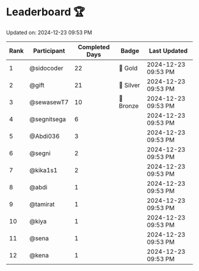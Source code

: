 # Leaderboard 🏆

Updated on: 2024-12-23 09:53 PM

| Rank | Participant       | Completed Days | Badge      | Last Updated         |
|------|-------------------|----------------|------------|----------------------|
| 1    | @sidocoder        | 22             | 🏅 Gold     | 2024-12-23 09:53 PM |
| 2    | @gift             | 21             | 🥈 Silver   | 2024-12-23 09:53 PM |
| 3    | @sewasewT7        | 10             | 🥉 Bronze   | 2024-12-23 09:53 PM |
| 4    | @segnitsega       | 6              |            | 2024-12-23 09:53 PM |
| 5    | @Abdi036          | 3              |            | 2024-12-23 09:53 PM |
| 6    | @segni            | 2              |            | 2024-12-23 09:53 PM |
| 7    | @kika1s1          | 2              |            | 2024-12-23 09:53 PM |
| 8    | @abdi             | 1              |            | 2024-12-23 09:53 PM |
| 9    | @tamirat          | 1              |            | 2024-12-23 09:53 PM |
| 10   | @kiya             | 1              |            | 2024-12-23 09:53 PM |
| 11   | @sena             | 1              |            | 2024-12-23 09:53 PM |
| 12   | @kena             | 1              |            | 2024-12-23 09:53 PM |
